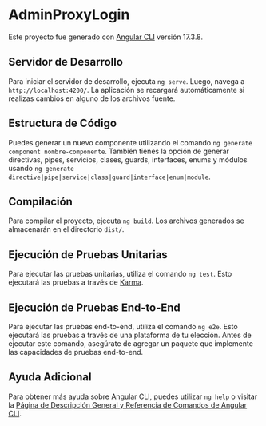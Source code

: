 # AdminProxyLogin

Este proyecto fue generado con [Angular CLI](https://github.com/angular/angular-cli) versión 17.3.8.

## Servidor de Desarrollo

Para iniciar el servidor de desarrollo, ejecuta `ng serve`. Luego, navega a `http://localhost:4200/`. La aplicación se recargará automáticamente si realizas cambios en alguno de los archivos fuente.

## Estructura de Código

Puedes generar un nuevo componente utilizando el comando `ng generate component nombre-componente`. También tienes la opción de generar directivas, pipes, servicios, clases, guards, interfaces, enums y módulos usando `ng generate directive|pipe|service|class|guard|interface|enum|module`.

## Compilación

Para compilar el proyecto, ejecuta `ng build`. Los archivos generados se almacenarán en el directorio `dist/`.

## Ejecución de Pruebas Unitarias

Para ejecutar las pruebas unitarias, utiliza el comando `ng test`. Esto ejecutará las pruebas a través de [Karma](https://karma-runner.github.io).

## Ejecución de Pruebas End-to-End

Para ejecutar las pruebas end-to-end, utiliza el comando `ng e2e`. Esto ejecutará las pruebas a través de una plataforma de tu elección. Antes de ejecutar este comando, asegúrate de agregar un paquete que implemente las capacidades de pruebas end-to-end.

## Ayuda Adicional

Para obtener más ayuda sobre Angular CLI, puedes utilizar `ng help` o visitar la [Página de Descripción General y Referencia de Comandos de Angular CLI](https://angular.io/cli).
